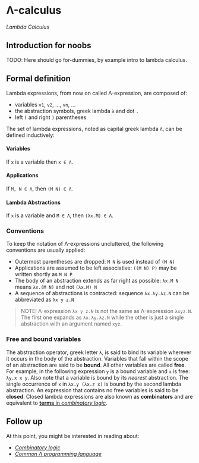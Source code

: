 # Λ-calculus

_Lambda Calculus_

## Introduction for noobs

TODO: Here should go for-dummies, by example intro to lambda calculus. 

## Formal definition

Lambda expressions, from now on called Λ-expression, are composed of:

* variables `v1`, `v2`, ..., `vn`, ...
* the abstraction symbols, greek lambda `λ` and dot `.`
* left `(` and right `)` parentheses

The set of lambda expressions, noted as capital greek lambda `Λ`, can be defined inductively:

#### Variables

If `x` is a variable then `x ∈ Λ`.

#### Applications

If `M, N ∈ Λ`, then `(M N) ∈ Λ`.

#### Lambda Abstractions

If `x` is a variable and `M ∈ Λ`, then `(λx.M) ∈ Λ`.

### Conventions

To keep the notation of Λ-expressions uncluttered, the following conventions are usually applied:

* Outermost parentheses are dropped: `M N` is used instead of `(M N)`
* Applications are assumed to be left associative: `((M N) P)` may be written shortly as `M N P` 
* The body of an abstraction extends as far right as possible: `λx.M N` means `λx.(M N)` and not `(λx.M) N`
* A sequence of abstractions is contracted: sequence `λx.λy.λz.N` can be abbreviated as `λx y z.N`

> NOTE! Λ-expression `λx y z.N` is not the same as Λ-expression `λxyz.N`. The first one expands as `λx.λy.λz.N` while the other is just a single abstraction with an argument named `xyz`.

### Free and bound variables

The abstraction operator, greek letter `λ`, is said to bind its variable wherever it occurs in the body of the abstraction. Variables that fall within the scope of an abstraction are said to be **bound**. All other variables are called **free**. For example, in the following expression `y` is a bound variable and `x` is free: `λy.x x y`. Also note that a variable is bound by its _nearest_ abstraction. The single occurrence of `x` in `λx.y (λx.z x)` is bound by the second lambda abstraction. An expression that contains no free variables is said to be **closed**. Closed lambda expressions are also known as **combinators** and are equivalent to [**terms** in _combinatory logic_](./combinatory-logic#terms).

## Follow up

At this point, you might be interested in reading about:

* [_Combinatory logic_](./combinatory-logic)
* [_Common Λ programming language_](./common-lambda) 
